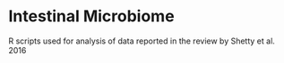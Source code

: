 # Intestinal Microbiome 
R scripts used for analysis of data reported in the review by Shetty et al. 2016
